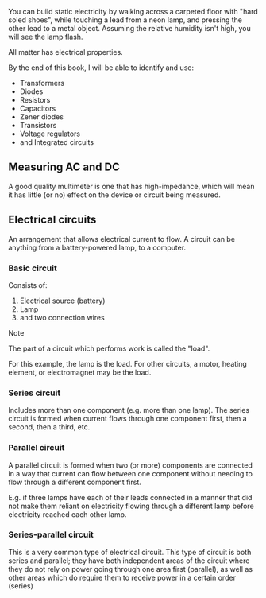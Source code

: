You can build static electricity by walking across a carpeted floor with "hard soled shoes", while touching a lead from a neon lamp, and pressing the other lead to a metal object. Assuming the relative humidity isn't high, you will see the lamp flash.

All matter has electrical properties.

By the end of this book, I will be able to identify and use:
* Transformers
* Diodes
* Resistors
* Capacitors
* Zener diodes
* Transistors
* Voltage regulators
* and Integrated circuits
## Measuring AC and DC
A good quality multimeter is one that has high-impedance, which will mean it has little (or no) effect on the device or circuit being measured.
## Electrical circuits
An arrangement that allows electrical current to flow. A circuit can be anything from a battery-powered lamp, to a computer.
### Basic circuit
Consists of:
1. Electrical source (battery)
2. Lamp
3. and two connection wires

> [!NOTE]
> The part of a circuit which performs work is called the "load".

For this example, the lamp is the load. For other circuits, a motor, heating element, or electromagnet may be the load.
### Series circuit
Includes more than one component (e.g. more than one lamp). The series circuit is formed when current flows through one component first, then a second, then a third, etc. 
### Parallel circuit
A parallel circuit is formed when two (or more) components are connected in a way that current can flow between one component without needing to flow through a different component first.

E.g. if three lamps have each of their leads connected in a manner that did not make them reliant on electricity flowing through a different lamp before electricity reached each other lamp.
### Series-parallel circuit
This is a very common type of electrical circuit. This type of circuit is both series and parallel; they have both independent areas of the circuit where they do not rely on power going through one area first (parallel), as well as other areas which do require them to receive power in a certain order (series)